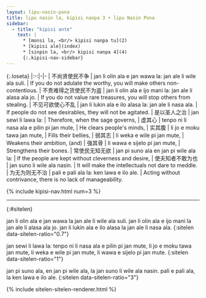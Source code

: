 ```yaml
---
layout: lipu-nasin-pona
title: lipu nasin la, kipisi nanpa 3 • lipu Nasin Pona
sidebar:
  - title: "kipisi ante"
    text: |
      * [monsi la, <br/> kipisi nanpa tu](2)
      * [kipisi ale](index)
      * [sinpin la, <br/> kipisi nanpa 4](4)
      {:.kipisi-nav-sidebar}
---
```


{:.loseta}
|:-:|-|-
| 不尚贤<wbr/>使民不争         | jan li olin ala e jan wawa la: jan ale li wile ala suli. | If you do not adulate the worthy, you will make others non-contentious.
| 不贵难得之货<wbr/>使民不为盗 | jan li olin ala e ijo mani la: jan ale li alasa ala jo.  | If you do not value rare treasures, you will stop others from stealing.
| 不见可欲<wbr/>使<!--民?-->心不乱     | jan li lukin ala e ilo alasa la: jan ale li nasa ala.    | If people do not see desirables, they will not be agitated.
| 是以圣人之治                | jan sewi li lawa la:                                     | Therefore, when the sage governs,
| 虚其心                      | tenpo ni li nasa ala e pilin pi jan mute,                | He clears people's minds,
| 实其腹                      | li jo e moku tawa jan mute,                              | Fills their bellies,
| 弱其志                      | li weka e wile pi jan mute,                              | Weakens their ambition, (and)
| 强其骨                      | li wawa e sijelo pi jan mute,                            | Strengthens their bones.
| 常使民无知无欲              | jan pi suno ala en jan pi wile ala la:                   | If the people are kept without cleverness and desire,
| 使夫知者<wbr/>不敢为也       | jan suno li wile ala nasin.                              | It will make the intellectuals not dare to meddle.
| 为无为<wbr/>则无不治         | pali e pali ala la: ken lawa e ilo ale.                  | Acting without contrivance, there is no lack of manageability.

{% include kipisi-nav.html num=3 %}

-------
{:#sitelen}

jan li olin ala e jan wawa la jan ale li wile ala suli.
jan li olin ala e ijo mani la jan ale li alasa ala jo.
jan li lukin ala e ilo alasa la jan ale li nasa ala.
{:sitelen data-sitelen-ratio="0.7"}

jan sewi li lawa la:
tenpo ni li nasa ala e pilin pi jan mute,
li jo e moku tawa jan mute,
li weka e wile pi jan mute,
li wawa e sijelo pi jan mute.
{:sitelen data-sitelen-ratio="1"}

jan pi suno ala, en jan pi wile ala, la jan suno li wile ala nasin.
pali e pali ala, la ken lawa e ilo ale.
{:sitelen data-sitelen-ratio="3"}

{% include sitelen-sitelen-renderer.html %}
